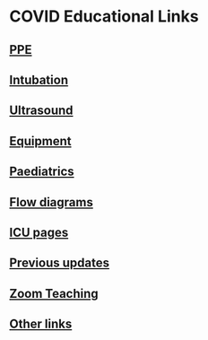 # COVID Educational Links

## [PPE](ppe.md)

## [Intubation](intubation.md)

## [Ultrasound](https://www.criticalcare-sonography.com/2020/03/18/features-of-lung-ultrasound-of-covid-19/)

## [Equipment](equipment.md)

## [Paediatrics](paediatrics.md)

## [Flow diagrams](flow.md)

## [ICU pages](icu.md)

## [Previous updates](prev-updates.md)

## [Zoom Teaching](zoom.md)

## [Other links](other.md)


